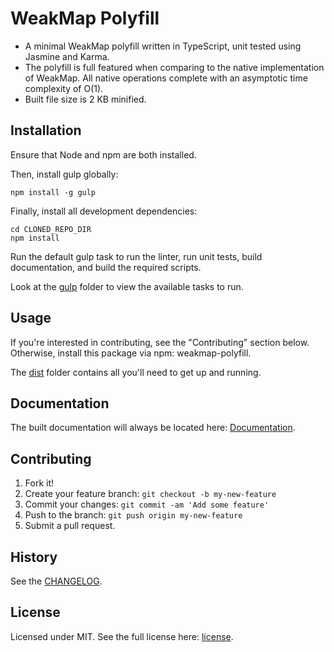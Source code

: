# WeakMap Polyfill

* A minimal WeakMap polyfill written in TypeScript, unit tested using Jasmine and Karma.
* The polyfill is full featured when comparing to the native implementation of WeakMap. All native operations complete with an asymptotic time complexity of O(1).
* Built file size is 2 KB minified.

## Installation

Ensure that Node and npm are both installed.

Then, install gulp globally:

```
npm install -g gulp
```

Finally, install all development dependencies:

```
cd CLONED_REPO_DIR
npm install
```

Run the default gulp task to run the linter, run unit tests, build documentation, and build the required scripts.

Look at the [gulp](https://github.com/brendenpalmer/weakmap/tree/master/gulp) folder to view the available tasks to run.

## Usage

If you're interested in contributing, see the "Contributing" section below. Otherwise, install this package via npm: weakmap-polyfill.

The [dist](https://github.com/brendenpalmer/weakmap/tree/master/dist) folder contains all you'll need to get up and running.

## Documentation

The built documentation will always be located here: [Documentation](https://github.com/brendenpalmer/weakmap/tree/master/docs).

## Contributing

1. Fork it!
2. Create your feature branch: `git checkout -b my-new-feature`
3. Commit your changes: `git commit -am 'Add some feature'`
4. Push to the branch: `git push origin my-new-feature`
5. Submit a pull request.

## History

See the [CHANGELOG](https://github.com/brendenpalmer/weakmap/blob/master/CHANGELOG.md).

## License

Licensed under MIT. See the full license here:  [license](https://github.com/brendenpalmer/weakmap/blob/master/LICENSE).
